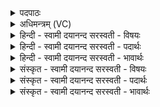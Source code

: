 <details><summary>पदपाठः</summary>

पञ्च॑। दिशः॑। दैवीः॑। य॒ज्ञम्। अ॒व॒न्तु॒। दे॒वीः। अप॑। अम॑तिम्। दु॒र्म॒तिमिति॑ दुःऽम॒तिम्। बाध॑मानाः। रा॒यः। पोषे॑। य॒ज्ञप॑ति॒मिति॑ य॒ज्ञऽप॑तिम्। आ॒भज॑न्ती॒रित्या॒ऽभज॑न्तीः। रा॒यः। पोषे॑। अधि॑। य॒ज्ञः। अ॒स्था॒त्। ५४।
</details>

<details><summary>अधिमन्त्रम् (VC)</summary>

- दिग् देवता
- अप्रतिरथ ऋषिः
- स्वराडार्षी त्रिष्टुप्
- धैवतः
</details>

<details><summary>हिन्दी - स्वामी दयानन्द सरस्वती  - विषयः</summary>

अब स्त्री-पुरुष के कृत्य को अगले मन्त्र में कहा है ॥
</details>

<details><summary>हिन्दी - स्वामी दयानन्द सरस्वती  - पदार्थः</summary>

पदार्थान्वयभाषाः -  (अप, अमतिम्) अत्यन्त अज्ञान और (दुर्मतिम्) दुष्ट बुद्धि को (बाधमानाः) अलग करती हुर्इं (दैवीः) विद्वानों की ये (देवीः) दिव्य गुणवाली पण्डिता ब्रह्मचारिणी स्त्री (पञ्च, दिशः) पूर्व आदि चार और एक मध्यस्थ पाँच दिशाओं के तुल्य अलग-अलग कामों में बढ़ी हुई (रायः, पोषे) धन की पुष्टि करने के निमित्त (यज्ञपतिम्) गृहकृत्य वा राज्यपालन करनेवाले अपने स्वामी को (आभजन्तीः) सब प्रकार सेवन करती हुई (यज्ञम्) संगति करने योग्य गृहाश्रम को (अवन्तु) चाहें। जिससे यह (यज्ञः) गृहाश्रमः (रायः, पोषे) धन की पुष्टाई में (अधि, अस्थात्) अधिकता से स्थिर हो ॥५४ ॥
</details>

<details><summary>हिन्दी - स्वामी दयानन्द सरस्वती  - भावार्थः</summary>

भावार्थभाषाः -  इस मन्त्र में लुप्तोपमालङ्कार है। जिस गृहाश्रम में धार्मिक विद्वान् और प्रशंसायुक्त पण्डिता स्त्री होती हैं, वहाँ दुष्ट काम नहीं होते। जो सब दिशाओं में प्रशंसित प्रजा होवें तो राजा के समीप औरों से अधिक ऐश्वर्य्य होवे ॥५४ ॥
</details>

<details><summary>संस्कृत - स्वामी दयानन्द सरस्वती  - विषयः</summary>

अथ स्त्रीपुरुषकृत्यमाह ॥
</details>

<details><summary>संस्कृत - स्वामी दयानन्द सरस्वती  - पदार्थः</summary>

पदार्थान्वयभाषाः -  अपामतिं दुर्मतिं बाधमाना दैवीर्देवीः पञ्च दिश इव विस्तृता रायस्पोषे यज्ञपतिं स्वामिनामाभजन्ती- र्यज्ञमवन्तु यतोऽयं यज्ञो रायस्पोषेऽध्यस्थादधितिष्ठेत् ॥५४ ॥
</details>

<details><summary>संस्कृत - स्वामी दयानन्द सरस्वती  - भावार्थः</summary>

भावार्थभाषाः -  अत्र लुप्तोपमालङ्कारः। यत्र गृहाश्रमे धार्मिका विद्वांसः प्रशंसिता विदुष्यः स्त्रियश्च सन्ति, तत्र दुर्व्यसनानि न जायन्ते। यदि सर्वासु दिक्षु प्रशंसिताः प्रजा भवेयुस्तर्हि राज्ञः समीपेऽन्येभ्योऽधिकैश्वर्य्यं स्यात् ॥५४ ॥
</details>